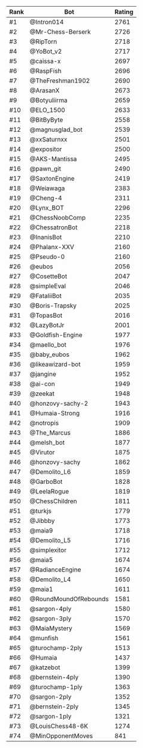 Rank|Bot|Rating
---|---|---
#1|@Intron014|2761
#2|@Mr-Chess-Berserk|2726
#3|@RipTorn|2718
#4|@YoBot_v2|2717
#5|@caissa-x|2697
#6|@RaspFish|2696
#7|@TheFreshman1902|2690
#8|@ArasanX|2673
#9|@Botyuliirma|2659
#10|@ELO_1500|2633
#11|@BitByByte|2558
#12|@magnusglad_bot|2539
#13|@xxSaturnxx|2501
#14|@expositor|2500
#15|@AKS-Mantissa|2495
#16|@pawn_git|2490
#17|@SaxtonEngine|2419
#18|@Weiawaga|2383
#19|@Cheng-4|2311
#20|@Lynx_BOT|2296
#21|@ChessNoobComp|2235
#22|@ChessatronBot|2218
#23|@InanisBot|2210
#24|@Phalanx-XXV|2160
#25|@Pseudo-0|2160
#26|@eubos|2056
#27|@CosetteBot|2047
#28|@simpleEval|2046
#29|@FataliiBot|2035
#30|@Boris-Trapsky|2025
#31|@TopasBot|2016
#32|@LazyBotJr|2001
#33|@Goldfish-Engine|1977
#34|@maello_bot|1976
#35|@baby_eubos|1962
#36|@likeawizard-bot|1959
#37|@jangine|1952
#38|@ai-con|1949
#39|@zeekat|1948
#40|@honzovy-sachy-2|1943
#41|@Humaia-Strong|1916
#42|@notropis|1909
#43|@The_Marcus|1886
#44|@melsh_bot|1877
#45|@Virutor|1875
#46|@honzovy-sachy|1862
#47|@Demolito_L6|1859
#48|@GarboBot|1828
#49|@LeelaRogue|1819
#50|@ChessChildren|1811
#51|@turkjs|1779
#52|@Jibbby|1773
#53|@maia9|1718
#54|@Demolito_L5|1716
#55|@simplexitor|1712
#56|@maia5|1674
#57|@RadianceEngine|1674
#58|@Demolito_L4|1650
#59|@maia1|1611
#60|@RoundMoundOfRebounds|1581
#61|@sargon-4ply|1580
#62|@sargon-3ply|1570
#63|@MaiaMystery|1569
#64|@munfish|1561
#65|@turochamp-2ply|1513
#66|@Humaia|1437
#67|@katzebot|1399
#68|@bernstein-4ply|1390
#69|@turochamp-1ply|1363
#70|@sargon-2ply|1352
#71|@bernstein-2ply|1345
#72|@sargon-1ply|1321
#73|@LouisChess48-6K|1274
#74|@MinOpponentMoves|841
